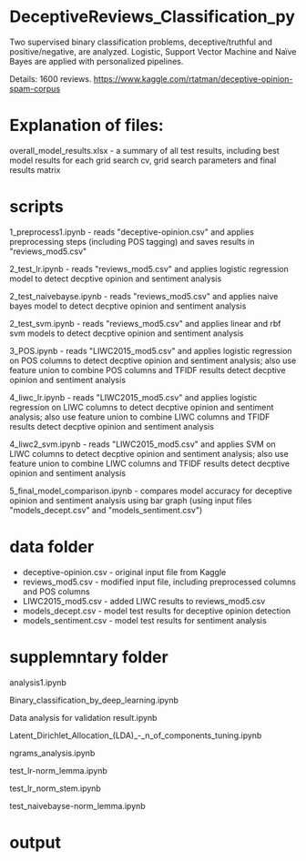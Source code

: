 # DeceptiveReviews_Classification_py

Two supervised binary classification problems, deceptive/truthful and positive/negative, are analyzed. Logistic, Support Vector Machine and Naïve Bayes are applied with personalized pipelines.

Details: 1600 reviews. https://www.kaggle.com/rtatman/deceptive-opinion-spam-corpus

Explanation of files:
=====================

overall_model_results.xlsx - a summary of all test results, including best model results for each grid search cv, grid search parameters 
	and final results matrix


scripts
=======
1_preprocess1.ipynb - reads "deceptive-opinion.csv" and applies preprocessing steps (including POS tagging) and saves results in "reviews_mod5.csv"

2_test_lr.ipynb - reads "reviews_mod5.csv" and applies logistic regression model to detect decptive opinion and sentiment analysis

2_test_naivebayse.ipynb - reads "reviews_mod5.csv" and applies naive bayes model to detect decptive opinion and sentiment analysis

2_test_svm.ipynb - reads "reviews_mod5.csv" and applies linear and rbf svm models to detect decptive opinion and sentiment analysis

3_POS.ipynb - reads "LIWC2015_mod5.csv" and applies logistic regression on POS columns to detect decptive opinion and sentiment analysis; also use feature union to combine POS columns and TFIDF results detect decptive opinion and sentiment analysis

4_liwc_lr.ipynb - reads "LIWC2015_mod5.csv" and applies logistic regression on LIWC columns to detect decptive opinion and sentiment analysis; also use feature union to combine LIWC columns and TFIDF results detect decptive opinion and sentiment analysis

4_liwc2_svm.ipynb - reads "LIWC2015_mod5.csv" and applies SVM on LIWC columns to detect decptive opinion and sentiment analysis; also use feature union to combine LIWC columns and TFIDF results detect decptive opinion and sentiment analysis

5_final_model_comparison.ipynb - compares model accuracy for deceptive opinion and sentiment analysis using bar graph (using input files "models_decept.csv" and "models_sentiment.csv")


data folder
===========
* deceptive-opinion.csv - original input file from Kaggle
* reviews_mod5.csv - modified input file, including preprocessed columns and POS columns	
* LIWC2015_mod5.csv - added LIWC results to reviews_mod5.csv
* models_decept.csv - model test results for deceptive opinion detection
* models_sentiment.csv - model test results for sentiment analysis

		
supplemntary folder
===================
analysis1.ipynb

Binary_classification_by_deep_learning.ipynb

Data analysis for validation result.ipynb

Latent_Dirichlet_Allocation_(LDA)_-_n_of_components_tuning.ipynb

ngrams_analysis.ipynb

test_lr-norm_lemma.ipynb

test_lr_norm_stem.ipynb

test_naivebayse-norm_lemma.ipynb	


output
======
